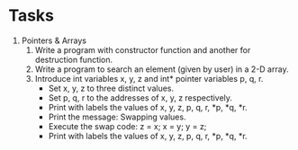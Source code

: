 # Tasks
1. Pointers & Arrays 
   1. Write a program with constructor function and another for destruction function.
   2. Write a program to search an element (given by user) in a 2-D array.
   3. Introduce int variables x, y, z and int* pointer variables p, q, r.
        - Set x, y, z to three distinct values. 
       - Set p, q, r to the addresses of x, y, z respectively.
       - Print with labels the values of x, y, z, p, q, r, *p, *q, *r. 
       - Print the message: Swapping values.
       - Execute the swap code: z = x; x = y; y = z; 
       - Print with labels the values of x, y, z, p, q, r, *p, *q, *r.
